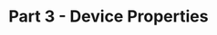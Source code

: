 ---
layout: default
title: Part 3 - Device Properties
parent: Virtual Machine Cascade Lake
grand_parent: Configs
nav_order: 4
---
